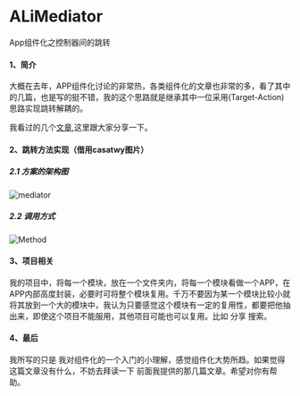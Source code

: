 # ALiMediator
App组件化之控制器间的跳转

#### 1、简介
  大概在去年，APP组件化讨论的非常热，各类组件化的文章也非常的多，看了其中的几篇，也是写的挺不错，我的这个思路就是继承其中一位采用(Target-Action)思路实现跳转解耦的。
  
  我看过的几个[文章](http://leewongsnail.github.io/2016/06/12/App%E7%BB%84%E4%BB%B6%E5%8C%96%E6%96%87%E7%AB%A0%E6%94%B6%E9%9B%86/),这里跟大家分享一下。
  
  
#### 2、跳转方法实现（借用casatwy图片）

##### 2.1 方案的架构图

![mediator](https://i.niupic.com/images/2016/09/08/xk7Jto.png)


##### 2.2 调用方式

![Method](https://i.niupic.com/images/2016/09/08/nZc6mm.png)


#### 3、项目相关
  我的项目中，将每一个模块，放在一个文件夹内，将每一个模块看做一个APP，在APP内部高度封装，必要时可将整个模块复用。千万不要因为某一个模块比较小就将其放到一个大的模块中，我认为只要感觉这个模块有一定的复用性，都要把他抽出来，即使这个项目不能服用，其他项目可能也可以复用。比如 分享 搜索。
  
  
#### 4、最后
  我所写的只是 我对组件化的一个入门的小理解，感觉组件化大势所趋。如果觉得这篇文章没有什么，不妨去拜读一下 前面我提供的那几篇文章。希望对你有帮助。



